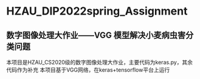 # HZAU_DIP2022spring_Assignment
## 数字图像处理大作业——VGG 模型解决小麦病虫害分类问题<br>
本项目是HZAU_CS2020级的数字图像处理大作业，主要代码为keras.py，其余代码作为补充
本项目基于VGG网络，在keras+tensorflow平台上运行
